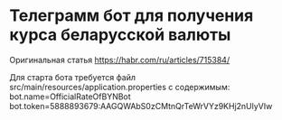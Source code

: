 # Телеграмм бот для получения курса беларусской валюты
Оригинальная статья https://habr.com/ru/articles/715384/

Для старта бота требуется файл src/main/resources/application.properties с содержимым:
bot.name=OfficialRateOfBYNBot
bot.token=5888893679:AAGQWAbS0zCMtnQrTeWrVYz9KHj2nUlyVIw
